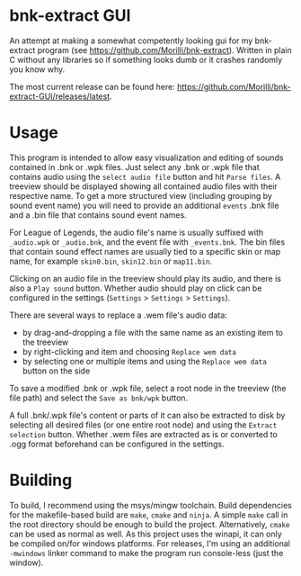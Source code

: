# bnk-extract GUI

An attempt at making a somewhat competently looking gui for my bnk-extract program (see https://github.com/Morilli/bnk-extract).
Written in plain C without any libraries so if something looks dumb or it crashes randomly you know why.

The most current release can be found here: https://github.com/Morilli/bnk-extract-GUI/releases/latest.

# Usage
This program is intended to allow easy visualization and editing of sounds contained in .bnk or .wpk files.
Just select any .bnk or .wpk file that contains audio using the `select audio file` button and hit `Parse files`.
A treeview should be displayed showing all contained audio files with their respective name.
To get a more structured view (including grouping by sound event name) you will need to provide an additional `events` .bnk file
and a .bin file that contains sound event names.

For League of Legends, the audio file's name is usually suffixed with `_audio.wpk` or `_audio.bnk`, and the event file with `_events.bnk`.
The bin files that contain sound effect names are usually tied to a specific skin or map name, for example `skin0.bin`, `skin12.bin` or `map11.bin`.

Clicking on an audio file in the treeview should play its audio, and there is also a `Play sound` button.
Whether audio should play on click can be configured in the settings (`Settings` > `Settings` > `Settings`).

There are several ways to replace a .wem file's audio data:
- by drag-and-dropping a file with the same name as an existing item to the treeview
- by right-clicking and item and choosing `Replace wem data`
- by selecting one or multiple items and using the `Replace wem data` button on the side

To save a modified .bnk or .wpk file, select a root node in the treeview (the file path) and select the `Save as bnk/wpk` button.

A full .bnk/.wpk file's content or parts of it can also be extracted to disk by selecting all desired files (or one entire root node)
and using the `Extract selection` button.
Whether .wem files are extracted as is or converted to .ogg format beforehand can be configured in the settings.


# Building
To build, I recommend using the msys/mingw toolchain. Build dependencies for the makefile-based build are `make`, `cmake` and `ninja`.
 A simple `make` call in the root directory should be enough to build the project.
Alternatively, `cmake` can be used as normal as well.
As this project uses the winapi, it can only be compiled on/for windows platforms.
For releases, I'm using an additional `-mwindows` linker command to make the program run console-less (just the window).
